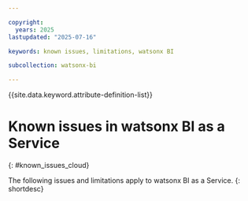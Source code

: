 ```yaml
---

copyright:
  years: 2025
lastupdated: "2025-07-16"

keywords: known issues, limitations, watsonx BI

subcollection: watsonx-bi

---
```


{{site.data.keyword.attribute-definition-list}}


# Known issues in watsonx BI as a Service 
{: #known_issues_cloud}

The following issues and limitations apply to watsonx BI as a Service.  {: shortdesc}
